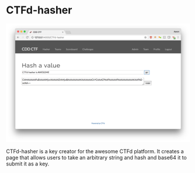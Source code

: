 # CTFd-hasher

![](https://raw.githubusercontent.com/curea/CTFd-hasher/master/screenshot.png)

CTFd-hasher is a key creator for the awesome CTFd platform. It creates a page that allows users to take an arbitrary string and hash and base64 it to submit it as a key.

